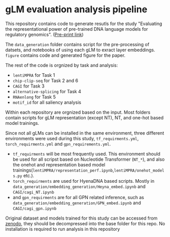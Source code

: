 # gLM evaluation analysis pipeline

This repository contains code to generate resutls for the study "Evaluating the representational power of pre-trained
DNA language models for regulatory genomics". ([Pre-print link](https://www.biorxiv.org/content/10.1101/2024.02.29.582810v1))



The `data_generation` folder contains script for the pre-processing of datsets, and notebooks of using each gLM to exract layer embeddings. `figure` contains code and generated figure for the paper.

The rest of the code is orgnized by task and analysis:
* `lentiMPRA` for Task 1
* `chip-clip-seq` for Task 2 and 6
* `CAGI` for Task 3
* `alternative-splicing` for Task 4
* `RNAenlong` for Task 5
* `motif_id` for all saliency analysis

Within each repository are orgnized based on the input. Most folders contain scripts for gLM representation (except NT), NT, and one-hot based model trainings. 

Since not all gLMs can be installed in the same environment, three different environments were used during this study, `tf_requirments.yml`, `torch_requirments.yml` and `gpn_requirements.yml`. 
* `tf_requirments` will be most frequently used. This environment should be used for all scripst based on Nucleotide Transformer (`NT_*`), and also the onehot and representation based model trainings(`lentiMPRA/representation_perf.ipynb`,`lentiMPRA/onehot_models.py` etc.).
* `torch_requirments` are used for HyenaDNA based scripts. Mostly in `data_generation/embedding_generation/Heyna_embed.ipynb` and `CAGI/cagi_NT.ipynb`
* and `gpn_requirments` are for all GPN related inference, such as `data_generation/embedding_generation/GPN_embed.ipynb` and `CAGI/cagi_gpn.ipynb`


Original dataset and models trained for this study can be accessed from [zenodo](https://doi.org/10.5281/zenodo.8279716), they should be decompressed into the base folder for this repo. No installation is required to run analysis in this repository

